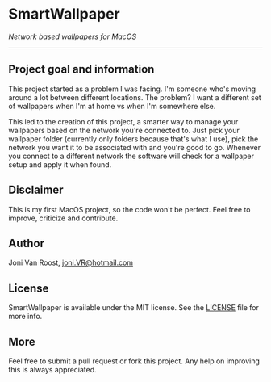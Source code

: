 # SmartWallpaper
_Network based wallpapers for MacOS_

<hr>

## Project goal and information
This project started as a problem I was facing. 
I'm someone who's moving around a lot between different locations.
The problem? I want a different set of wallpapers when I'm at home vs when I'm somewhere else.

This led to the creation of this project, a smarter way to manage your wallpapers based on the network you're connected to.
Just pick your wallpaper folder (currently only folders because that's what I use), pick the network you want it to be associated with and you're good to go. 
Whenever you connect to a different network the software will check for a wallpaper setup and apply it when found.

## Disclaimer
This is my first MacOS project, so the code won't be perfect. Feel free to improve, criticize and contribute.
  
## Author
Joni Van Roost, joni.VR@hotmail.com

## License
SmartWallpaper is available under the MIT license. See the [LICENSE](https://github.com/JoniVR/SmartWallpaper/blob/master/LICENSE) file for more info.

## More
Feel free to submit a pull request or fork this project. Any help on improving this is always appreciated.

